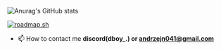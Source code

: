 ![Anurag's GitHub stats](https://github-readme-stats.vercel.app/api?username=DBOYttt&show_icons=true&theme=radical)


 [![roadmap.sh](https://roadmap.sh/card/tall/68559dd5baf1527455ebb137?variant=dark)](https://roadmap.sh)

- 📫 How to contact me **discord(dboy_.) or andrzejn041@gmail.com**

